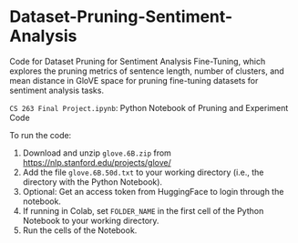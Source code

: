 # Dataset-Pruning-Sentiment-Analysis
Code for Dataset Pruning for Sentiment Analysis Fine-Tuning, which explores the pruning metrics of sentence length, number of clusters, and mean distance in GloVE space for pruning fine-tuning datasets for sentiment analysis tasks.

`CS 263 Final Project.ipynb`: Python Notebook of Pruning and Experiment Code

To run the code:
1. Download and unzip `glove.6B.zip` from https://nlp.stanford.edu/projects/glove/
2. Add the file `glove.6B.50d.txt` to your working directory (i.e., the directory with the Python Notebook).
3. Optional: Get an access token from HuggingFace to login through the notebook.
4. If running in Colab, set `FOLDER_NAME` in the first cell of the Python Notebook to your working directory.
5. Run the cells of the Notebook.

